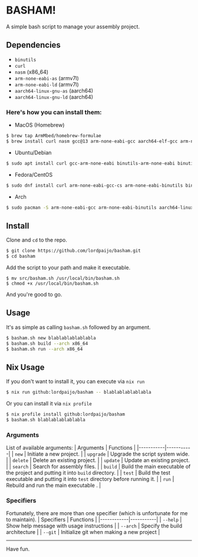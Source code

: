 # BASHAM!

A simple bash script to manage your assembly project.

## Dependencies
- `binutils`
- `curl`
- `nasm` (x86_64)
- `arm-none-eabi-as` (armv7l)
- `arm-none-eabi-ld` (armv7l)
- `aarch64-linux-gnu-as` (aarch64)
- `aarch64-linux-gnu-ld` (aarch64)

### Here's how you can install them:
- MacOS (Homebrew)
```sh
$ brew tap ArmMbed/homebrew-formulae
$ brew install curl nasm gcc@13 arm-none-eabi-gcc aarch64-elf-gcc arm-none-eabi-binutils aarch64-linux-gnu-binutils
```

- Ubuntu/Debian
```sh
$ sudo apt install curl gcc-arm-none-eabi binutils-arm-none-eabi binutils-aarch64-linux-gnu
```

- Fedora/CentOS
```sh
$ sudo dnf install curl arm-none-eabi-gcc-cs arm-none-eabi-binutils binutils-aarch64-linux-gnu
```

- Arch
```sh
$ sudo pacman -S arm-none-eabi-gcc arm-none-eabi-binutils aarch64-linux-gnu-binutils
```

## Install
Clone and `cd` to the repo.
```sh
$ git clone https://github.com/lordpaijo/basham.git
$ cd basham
```

Add the script to your path and make it executable.
```
$ mv src/basham.sh /usr/local/bin/basham.sh
$ chmod +x /usr/local/bin/basham.sh
```

And you're good to go.

## Usage

It's as simple as calling `basham.sh` followed by an argument.

```sh
$ basham.sh new blablablablablabla
$ basham.sh build --arch x86_64
$ basham.sh run --arch x86_64
```

## Nix Usage
If you don't want to install it, you can execute via `nix run`
```sh
$ nix run github:lordpaijo/basham -- blablablablablabla
```
Or you can install it via `nix profile`
```sh
$ nix profile install github:lordpaijo/basham
$ basham.sh blablablablablabla
```

### Arguments

List of available arguments:
| Arguments | Functions |
|-----------|-----------|
| `new` | Initiate a new project. |
| `upgrade` | Upgrade the script system wide. |
| `delete` | Delete an existing project. |
| `update` | Update an existing project. |
| `search` | Search for assembly files. |
| `build` | Build the main executable of the project and putting it into `build` directory. |
| `test` | Build the test executable and putting it into `test` directory before running it. |
| `run` | Rebuild and run the main executable . |

### Specifiers

Fortunately, there are more than one specifier (which is unfortunate for me to maintain).
| Specifiers | Functions |
|------------|-----------|
| `--help`   | Show help message with usage instructions |
| `--arch`   | Specify the build architecture |
| `--git`    | Initialize git when making a new project |

---

Have fun.
